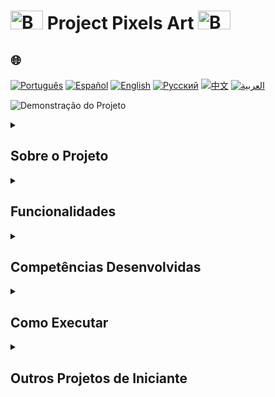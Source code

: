 # <img src="https://cdn-icons-png.flaticon.com/128/5701/5701867.png" alt="Beginner Logo" width="52" height="30" /> Project Pixels Art   <img src="https://cdn-icons-png.flaticon.com/128/5701/5701867.png" alt="Beginner Logo" width="52" height="30" />

## 🌐 
[![Português](https://img.shields.io/badge/Português-green)](https://github.com/SamuelRocha91/PixelsArt/blob/main/README.md) 
[![Español](https://img.shields.io/badge/Español-yellow)](https://github.com/SamuelRocha91/PixelsArt/blob/main/README_es.md) 
[![English](https://img.shields.io/badge/English-blue)](https://github.com/SamuelRocha91/PixelsArt/blob/main/README_en.md) 
[![Русский](https://img.shields.io/badge/Русский-lightgrey)](https://github.com/SamuelRocha91/PixelsArt/blob/main/README_ru.md) 
[![中文](https://img.shields.io/badge/中文-red)](https://github.com/SamuelRocha91/PixelsArt/blob/main/README_ch.md)
[![العربية](https://img.shields.io/badge/العربية-orange)](https://github.com/SamuelRocha91/PixelsArt/blob/main/README_ar.md)

![Demonstração do Projeto](./gifs/paletadecores.gif)

<details>
  <summary><h2>Sobre o Projeto</h2></summary>
  Este é um projeto avaliativo desenvolvido no módulo de **Fundamentos** do curso de **Desenvolvimento Web da Trybe**. Ele explora conceitos essenciais de **JavaScript**, **CSS** e **HTML**, com foco na manipulação do **DOM** e armazenamento de dados no **Web Storage**.
  
  O objetivo do projeto é criar uma aplicação de arte em pixels, onde o usuário pode selecionar cores de uma paleta randômica e aplicá-las a uma grade de quadrados. A aplicação também permite o armazenamento das cores selecionadas e o tamanho da grade, mesmo após a página ser recarregada.
</details>

<details>
  <summary><h2>Funcionalidades</h2></summary>
  - Selecionar cores a partir de uma **paleta randômica**.
  - Aplicar cores a uma **grade de pixels**.
  - **Salvar** as cores e a configuração da grade no navegador (usando **Local Storage**).
  - **Redimensionar** o número de quadrados da grade.
  - **Limpar** a grade, removendo as cores aplicadas.
</details>

<details>
  <summary><h2>Competências Desenvolvidas</h2></summary>
  Durante o desenvolvimento deste projeto, as seguintes competências foram aprimoradas:
  
  1. Manipulação de elementos no **DOM**.
  2. Uso de **Web Storage** para persistência de dados.
  3. Aplicação de **lógica de programação** em um contexto prático.
  4. Implementação de **estruturas de repetição**.
  5. Aplicação de **condicionais**.
  6. Modularização do código por meio de **funções**.
</details>

<details>
  <summary><h2>Como Executar</h2></summary>
  1. Clone este repositório:
     ```bash
     git clone https://github.com/SamuelRocha91/PixelsArt.git
     ```
  2. Navegue até o diretório do projeto:
     ```bash
     cd PixelsArt
     ```
  3. Abra o arquivo `index.html` no navegador.
</details>

<details>
  <summary><h2>Outros Projetos de Iniciante</h2></summary>
  Aqui estão alguns outros projetos que desenvolvi durante o início da minha jornada como desenvolvedor:
  
  - 🖥️ [Conversor de binários](https://github.com/SamuelRocha91/Bin2Dec)
  - 🧮 [Calculadora](https://github.com/SamuelRocha91/calculator)
  - 🪐 [Star Wars Planets](https://github.com/SamuelRocha91/javascriptStarWarsPlanets)
  - 🦖 [Meme generator](https://github.com/SamuelRocha91/memeGenerator)
  - 📝 [Todo List](https://github.com/SamuelRocha91/TodoList)
</details>
